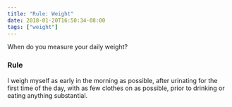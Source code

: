 ```yaml
---
title: "Rule: Weight"
date: 2018-01-20T16:50:34-08:00
tags: ["weight"]
---
```


When do you measure your daily weight?

<!--more-->

### Rule

I weigh myself as early in the morning as possible, after urinating for the first time of the day, with as few clothes on as possible, prior to drinking or eating anything substantial.
